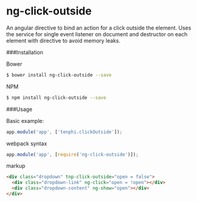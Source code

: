 ng-click-outside
=====================

An angular directive to bind an action for a click outside the element. Uses the service for single event listener on document and destructor on each element with directive to avoid memory leaks.

###Installation

Bower

```bash
$ bower install ng-click-outside --save
```
  
NPM

```bash
$ npm install ng-click-outside --save
```

###Usage

Basic example:

```javascript
app.module('app', ['tenphi.clickOutside']);
```

webpack syntax

```javascript
app.module('app', [require('ng-click-outside')]);
```

markup

```html
<div class="dropdown" tnp-click-outside="open = false">
  <div class="dropdown-link" ng-click="open = !open"></div>
  <div class="dropdown-content" ng-show="open"></div>
</div>
```

